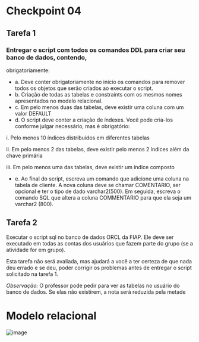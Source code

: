 # Checkpoint 04

## Tarefa 1
### Entregar o script com todos os comandos DDL para criar seu banco de dados, contendo,
obrigatoriamente:
- a. Deve conter obrigatoriamente no início os comandos para remover todos os objetos que
serão criados ao executar o script.
- b. Criação de todas as tabelas e constraints com os mesmos nomes apresentados no modelo
relacional.
- c. Em pelo menos duas das tabelas, deve existir uma coluna com um valor DEFAULT
- d. O script deve conter a criação de índexes. Você pode cria-los conforme julgar necessário, mas
é obrigatório:

i. Pelo menos 10 índices distribuídos em diferentes tabelas

ii. Em pelo menos 2 das tabelas, deve existir pelo menos 2 índices além da chave
primária

iii. Em pelo menos uma das tabelas, deve existir um índice composto

- e. Ao final do script, escreva um comando que adicione uma coluna na tabela de cliente. A nova
coluna deve se chamar COMENTARIO, ser opcional e ter o tipo de dado varchar2(500). Em
seguida, escreva o comando SQL que altera a coluna COMMENTARIO para que ela seja um
varchar2 (800).

## Tarefa 2


Executar o script sql no banco de dados ORCL da FIAP. Ele deve ser executado em todas as contas dos usuários que fazem parte do grupo (se a atividade for em grupo).

Esta tarefa não será avaliada, mas ajudará a você a ter certeza de que nada deu errado e se deu, poder corrigir os problemas antes de entregar o script solicitado na tarefa 1.

*Observação:* O professor pode pedir para ver as tabelas no usuário do banco de dados. Se elas não
existirem, a nota será reduzida pela metade

# Modelo relacional

![image](https://user-images.githubusercontent.com/62342894/185463607-9761176a-9117-43fa-9958-0563156abfc3.png)




